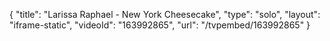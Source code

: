 {
    "title": "Larissa Raphael - New York Cheesecake",
    "type": "solo",
    "layout": "iframe-static",
    "videoId": "163992865",
    "url": "\/tvpembed\/163992865"
}